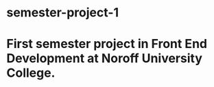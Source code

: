 # semester-project-1
# First semester project in Front End Development at Noroff University College.
